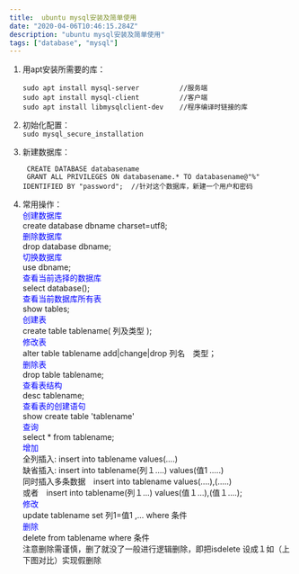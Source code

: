 ```yaml
---
title:  ubuntu mysql安装及简单使用
date: "2020-04-06T10:46:15.284Z"
description: "ubuntu mysql安装及简单使用"
tags: ["database", "mysql"]
---
```


1. 用apt安装所需要的库：
    ```
    sudo apt install mysql-server          //服务端
    sudo apt install mysql-client          //客户端
    sudo apt install libmysqlclient-dev    //程序编译时链接的库
    ```

2. 初始化配置：  
   `sudo mysql_secure_installation`

3. 新建数据库：
   ```
    CREATE DATABASE databasename
    GRANT ALL PRIVILEGES ON databasename.* TO databasename@"%" IDENTIFIED BY "password";  //针对这个数据库，新建一个用户和密码 
   ```    
4. 常用操作：  
    <font color='blue'>创建数据库</font>  
    create database dbname charset=utf8;  
    <font color='blue'>删除数据库</font>  
    drop database dbname;  
    <font color='blue'>切换数据库</font>  
    use dbname;  
    <font color='blue'>查看当前选择的数据库</font>  
    select database();  
    <font color='blue'>查看当前数据库所有表</font>  
    show tables;  
    <font color='blue'>创建表</font>  
    create table tablename(
         列及类型
    );  
    <font color='blue'>修改表</font>  
    alter table tablename add|change|drop 列名　类型；  
    <font color='blue'>删除表</font>  
    drop table tablename;  
    <font color='blue'>查看表结构</font>  
    desc tablename;  
    <font color='blue'>查看表的创建语句</font>  
    show create table 'tablename'  
    <font color='blue'>查询</font>  
    select * from tablename;  
    <font color='blue'>增加</font>  
    全列插入: insert into tablename values(....)  
    缺省插入: insert into tablename(列１....) values(值1 .....)  
    同时插入多条数据　insert into tablename values(....),(.....)  
    或者　insert into tablename(列１...) values(值１...),(值１....);  
    <font color='blue'>修改</font>  
    update tablename set 列1=值1 ,... where 条件  
    <font color='blue'>删除</font>  
    delete from tablename where 条件  
    注意删除需谨慎，删了就没了一般进行逻辑删除，即把isdelete 设成１如（上下图对比）实现假删除
